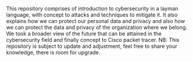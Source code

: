 This repository comprises of introduction to cybersecurity in a layman language, with concept to attacks and techniques to mitigate it. It also explains how we can protect our personal data and privacy and also how we can protect the data and privacy of the organization where we belong. We took a broader view of the future that can be attained in the cybersecurity field and finally concept to Cisco packet tracer.
NB: This repository is subject to update and adjustment, feel free to share your knowledge, there is room for upgrade. 
